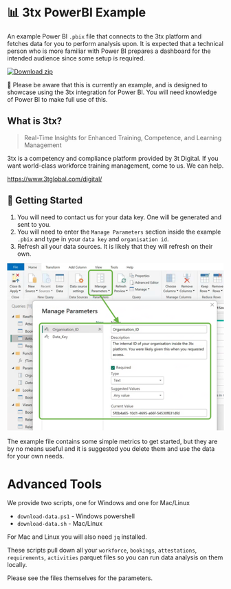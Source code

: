 # 📊 3tx PowerBI Example

An example Power BI `.pbix` file that connects to the 3tx platform and fetches data for you to perform analysis upon. It is expected that a technical person who is more familiar with Power BI prepares a dashboard for the intended audience since some setup is required.

[![Download zip](https://custom-icon-badges.demolab.com/badge/-Download_Example_PBIX-blue?style=for-the-badge&logo=download&logoColor=white "Download PowerBI")](https://github.com/3TTransform/3tx-powerbi/blob/master/3tx-example-reporting.pbix?raw=true)

🚀 Please be aware that this is currently an example, and is designed to showcase using the 3tx integration for Power BI. You will need knowledge of Power BI to make full use of this.

## What is 3tx?

> Real-Time Insights for Enhanced Training, Competence, and Learning Management

3tx is a competency and compliance platform provided by 3t Digital. If you want world-class workforce training management, come to us. We can help.

https://www.3tglobal.com/digital/

## 👏 Getting Started

1. You will need to contact us for your data key. One will be generated and sent to you.
2. You will need to enter the `Manage Parameters` section inside the example `.pbix` and type in your `data key` and `organisation id`.
3. Refresh all your data sources. It is likely that they will refresh on their own.

![3tx-pbi-parameters.png](3tx-pbi-parameters.png)

The example file contains some simple metrics to get started, but they are by no means useful and it is suggested you delete them and use the data for your own needs.

# Advanced Tools

We provide two scripts, one for Windows and one for Mac/Linux

- `download-data.ps1` - Windows powershell
- `download-data.sh` - Mac/Linux

For Mac and Linux you will also need `jq` installed.

These scripts pull down all your `workforce`, `bookings`, `attestations`, `requirements`, `activities` parquet files so you can run data analysis on them locally.

Please see the files themselves for the parameters.